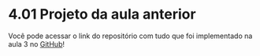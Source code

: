 # 4.01 Projeto da aula anterior

Você pode acessar o link do repositório com tudo que foi implementado na aula 3 no [GitHub](https://github.com/alura-cursos/curso-nodejs-teste/tree/aula-3)!